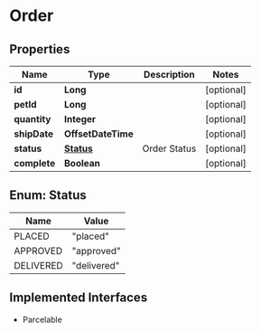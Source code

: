 

# Order


## Properties

| Name | Type | Description | Notes |
|------------ | ------------- | ------------- | -------------|
|**id** | **Long** |  |  [optional] |
|**petId** | **Long** |  |  [optional] |
|**quantity** | **Integer** |  |  [optional] |
|**shipDate** | **OffsetDateTime** |  |  [optional] |
|**status** | [**Status**](#Status) | Order Status |  [optional] |
|**complete** | **Boolean** |  |  [optional] |



## Enum: Status

| Name | Value |
|---- | -----|
| PLACED | &quot;placed&quot; |
| APPROVED | &quot;approved&quot; |
| DELIVERED | &quot;delivered&quot; |


## Implemented Interfaces

* Parcelable


